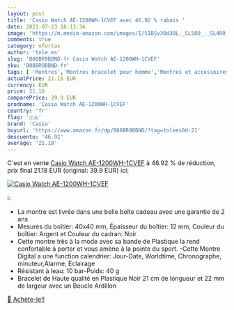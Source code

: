 ```yaml
---
layout: post
title: 'Casio Watch AE-1200WH-1CVEF avec 46.92 % rabais '
date: 2021-07-23 18:13:34
image: 'https://m.media-amazon.com/images/I/51BSv3Od30L._SL500_._SL400_.jpg'
comments: true
category: ofertas
author: 'tole.es'
slug: 'B08BR9BBND-fr Casio Watch AE-1200WH-1CVEF'
sku: 'B08BR9BBND-fr'
tags: [ 'Montres','Montres bracelet pour homme','Montres et accessoires','Montres homme','casio', ]
actualPrice: 21.18 EUR
currency: EUR
price: 21.18
comparePrice: 39.9 EUR
prodname: 'Casio Watch AE-1200WH-1CVEF'
country: 'fr'
flag: '🇫🇷'
brand: 'Casio'
buyurl: 'https://www.amazon.fr/dp/B08BR9BBND/?tag=tolees0d-21'
descuento: '46.92'
average: '21.18'
---
```


C'est en vente [Casio Watch AE-1200WH-1CVEF](https://www.amazon.fr/dp/B08BR9BBND/?tag=tolees0d-21)  à  46.92 % de réduction, prix final  21.18 EUR (original: 39.9 EUR) ici:

[![Casio Watch AE-1200WH-1CVEF](https://m.media-amazon.com/images/I/51BSv3Od30L._SL500_._SL400_.jpg)](https://www.amazon.fr/dp/B08BR9BBND/?tag=tolees0d-21)

ℹ️:

- La montre est livrée dans une belle boîte cadeau avec une garantie de 2 ans
- Mesures du boîtier: 40x40 mm, Épaisseur du boîtier: 12 mm, Couleur du boîtier: Argent et Couleur du cadran: Noir
- Cette montre très à la mode avec sa bande de Plastique la rend confortable à porter et vous amène à la pointe du sport. -Cette Montre Digital a une function calendrier: Jour-Date, Worldtime, Chronographe, minuteur,Alarme, Eclairage
- Résistant à leau: 10 bar-Poids: 40 g
- Bracelet de Haute qualité en Plastique Noir 21 cm de longueur et 22 mm de largeur avec un Boucle Ardillon

[🛒 Achète-le!!](https://www.amazon.fr/dp/B08BR9BBND/?tag=tolees0d-21)
